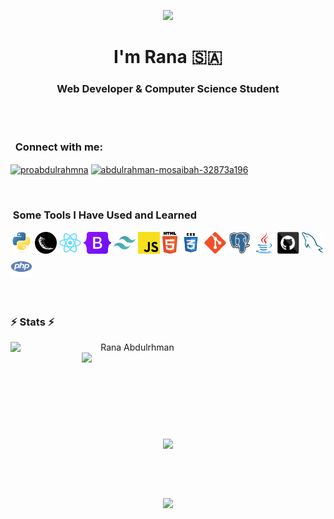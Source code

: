<p align="center">
  <img width="2000" src="https://capsule-render.vercel.app/api?type=waving&color=gradient&!&height=200&section=header"/>
</p>

<h1 align="center">
  I'm Rana 🇸🇦
</h1>
<h3 align="center">
  Web Developer & Computer Science Student 
</h3>
<br>
<br>

<h3 align="left">&nbsp; Connect with me:</h3>
<p align="left">
<a href="https://twitter.com/RanaAbdulrhmanD" target="blank"><img align="center" src="https://raw.githubusercontent.com/rahuldkjain/github-profile-readme-generator/master/src/images/icons/Social/twitter.svg" alt="proabdulrahmna" height="30" width="40" /></a>
<a href="https://www.linkedin.com/in/ranaaldossari/" target="blank"><img align="center" src="https://raw.githubusercontent.com/rahuldkjain/github-profile-readme-generator/master/src/images/icons/Social/linked-in-alt.svg" alt="abdulrahman-mosaibah-32873a196" height="30" width="40" /></a>
</p>
<br>

<h3> &nbsp;Some Tools I Have Used and Learned</h3>
<div>
  <img title="Python" height="35" src="images/python-original.svg">
  <img title="Flask" height="35" src="images/flask.png">
  <img title="React" height="35" src="images/react-original.svg">
  <img title="Bootstrap" height="35" src="images/bootstrap.svg">
  <img title="TailwindCSS" height="35" src="images/tailwind.svg">
  <img title="Javascript" height="35" src="images/javascript.svg">
  <img title="HTML5" height="35" src="images/html5.svg">
  <img title="CSS" height="35" src="images/css.svg">
  <img title="Git" height="35" src="images/git-original.svg">
  <img title="PostgreSQL" height="35" src="images/postgresql.svg">
  <img title="Java" height="35" src="images/java-original.svg">
  <img title="GitHub" height="35" src="images/github.svg">
  <img title="MySQL" height="35" src="images/mysql.svg">
  <img title="PHP" height="35" src="images/php.svg">
</div>
<br>
<br>

<h3>⚡ Stats ⚡</h3>
<p align=center>
  <div align=center>
    <a href="https://github.com/denvercoder1/github-readme-streak-stats" title="Go to Source">
      <img align="left" width=390 src="https://github-readme-streak-stats.herokuapp.com/?user=RanaAbdulrhman&theme=react&border=61dafb&hide_border=true" alt="Rana Abdulrhman" />
    </a>
    <a href="https://github.com/anuraghazra/github-readme-stats" title="Go to Source">
      <img align="right" width=390 src="https://github-readme-stats.vercel.app/api?username=RanaAbdulrhman&show_icons=true&theme=react&border_color=61dafb&hide_border=true" />
    </a>
  </div>
  <br><br><br><br><br><br><br><br><br>
  <div align=center>
     <a href="https://github.com/anuraghazra/github-readme-stats" title="Go to Source">
      <img align="center" width=370 src="https://github-readme-stats.vercel.app/api/wakatime?username=Rana_d4&show_icons=true&theme=react&border_color=61dafb&hide_border=true" />
    </a>
  </div>
</p>

<br/><br/><br/>

<p align="center">
  <img src="https://capsule-render.vercel.app/api?type=waving&color=gradient&height=200&section=footer"/>
</p>

